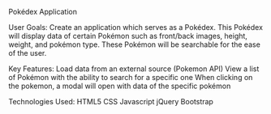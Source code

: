 
Pokédex Application

User Goals:
    Create an application which serves as a Pokédex. This Pokédex will display data of certain Pokémon such as front/back images, height, weight, and pokémon type. These Pokémon will be searchable for the ease of the user.

Key Features:
    Load data from an external source (Pokemon API)
    View a list of Pokémon with the ability to search for a specific one
    When clicking on the pokemon, a modal will open with data of the specific pokémon

Technologies Used:
    HTML5
    CSS
    Javascript
    jQuery
    Bootstrap
